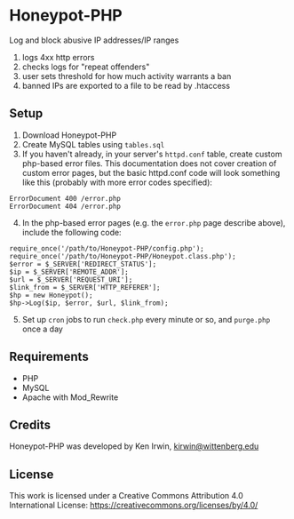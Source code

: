 # Honeypot-PHP
Log and block abusive IP addresses/IP ranges

1. logs 4xx http errors 
2. checks logs for "repeat offenders"
3. user sets threshold for how much activity warrants a ban
4. banned IPs are exported to a file to be read by .htaccess

## Setup

1. Download Honeypot-PHP 
2. Create MySQL tables using `tables.sql`
3. If you haven't already, in your server's `httpd.conf` table, create custom php-based error files. This documentation does not cover creation of custom error pages, but the basic httpd.conf code will look something like this (probably with more error codes specified):
```
ErrorDocument 400 /error.php
ErrorDocument 404 /error.php
``` 
4. In the php-based error pages (e.g. the `error.php` page describe above), include the following code:
```
require_once('/path/to/Honeypot-PHP/config.php');
require_once('/path/to/Honeypot-PHP/Honeypot.class.php');
$error = $_SERVER['REDIRECT_STATUS'];
$ip = $_SERVER['REMOTE_ADDR'];
$url = $_SERVER['REQUEST_URI'];
$link_from = $_SERVER['HTTP_REFERER'];
$hp = new Honeypot();
$hp->Log($ip, $error, $url, $link_from);
```
5. Set up `cron` jobs to run `check.php` every minute or so, and `purge.php` once a day

## Requirements

* PHP
* MySQL
* Apache with Mod_Rewrite

## Credits

Honeypot-PHP was developed by Ken Irwin, kirwin@wittenberg.edu

## License

This work is licensed under a Creative Commons Attribution 4.0 International License: https://creativecommons.org/licenses/by/4.0/